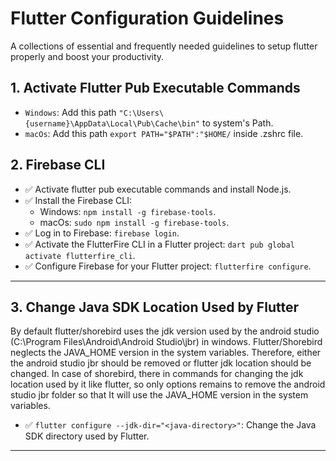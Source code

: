 # Flutter Configuration Guidelines

A collections of essential and frequently needed guidelines to setup flutter properly and boost your productivity.

## 1. Activate Flutter Pub Executable Commands

- `Windows`: Add this path `"C:\Users\{username}\AppData\Local\Pub\Cache\bin"` to system's Path.
- `macOs`: Add this path `export PATH="$PATH":"$HOME/` inside .zshrc file.

## 2. Firebase CLI

- ✅ Activate flutter pub executable commands and install Node.js.
- ✅ Install the Firebase CLI:
  - Windows: `npm install -g firebase-tools`.
  - macOs: `sudo npm install -g firebase-tools`.
- ✅ Log in to Firebase: `firebase login`.
- ✅ Activate the FlutterFire CLI in a Flutter project: `dart pub global activate flutterfire_cli`.
- ✅ Configure Firebase for your Flutter project: `flutterfire configure`.

---

## 3. Change Java SDK Location Used by Flutter

By default flutter/shorebird uses the jdk version used by the android studio (C:\Program Files\Android\Android Studio\jbr) in windows.
Flutter/Shorebird neglects the JAVA_HOME version in the system variables. Therefore, either the android studio jbr should be removed or flutter
jdk location should be changed. In case of shorebird, there in commands for changing the jdk location used by it like flutter, so only options remains
to remove the android studio jbr folder so that It will use the JAVA_HOME version in the system variables.

- ✅ `flutter configure --jdk-dir="<java-directory>"`: Change the Java SDK directory used by Flutter.

---
